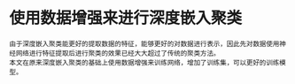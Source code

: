 # 使用数据增强来进行深度嵌入聚类

    由于深度嵌入聚类能更好的提取数据的特征，能够更好的对数据进行表示，因此先对数据使用神经网络进行特征提取后进行聚类的效果已经大大超过了传统的聚类方法。
    本文在原来深度嵌入聚类的基础上使用数据增强来训练网络，增加了训练集，可以更好的训练模型。
